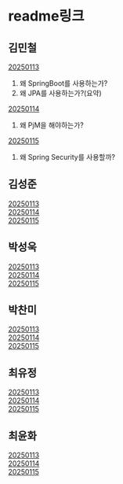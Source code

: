 # readme링크

## 김민철
[20250113](김민철/readme.md#20250113)
1. 왜 SpringBoot를 사용하는가?
2. 왜 JPA를 사용하는가?(요약)

[20250114](김민철/readme.md#20250114)
1. 왜 PjM을 해야하는가?

[20250115](김민철/readme.md#20250115)
1. 왜 Spring Security를 사용할까?

## 김성준
[20250113](김성준/readme.md#2025.1.13.)<br>
[20250114](김성준/readme.md#2025.1.14.)<br>
[20250115](김성준/readme.md#2025.1.15.)

## 박성욱
[20250113](박성욱/readme.md#20250113)<br>
[20250114](박성욱/readme.md#20250114)<br>
[20250115](박성욱/readme.md#20250115)


## 박찬미
[20250113](박찬미/readme.md#2025.1.13.)<br>
[20250114](박찬미/readme.md#2025.1.14.)<br>
[20250115](박찬미/readme.md#2025.1.15.)

## 최유정
[20250113](최유정/readme.md#20250113)<br>
[20250114](최유정/readme.md#20250114)<br>
[20250115](최유정/readme.md#20250115)<br>


## 최윤화
[20250113](최윤화/readme.md#20250113)<br/>
[20250114](최윤화/readme.md#20250114)<br/>
[20250115](최윤화/readme.md#20250115)<br/>
